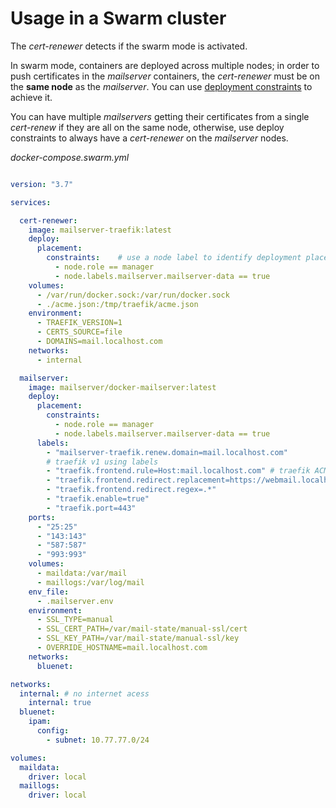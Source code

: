 # Usage in a Swarm cluster

The *cert-renewer* detects if the swarm mode is activated.

In swarm mode, containers are deployed across multiple nodes; in order to push certificates in the *mailserver* containers,
the *cert-renewer* must be on the **same node** as the *mailserver*. You can use [deployment constraints](https://success.docker.com/article/using-contraints-and-labels-to-control-the-placement-of-containers) to achieve it.

You can have multiple *mailservers* getting their certificates from a single *cert-renew* if they are all on the same node, otherwise, use deploy constraints to
always have a *cert-renewer* on the *mailserver* nodes.

_docker-compose.swarm.yml_
```yaml

version: "3.7"

services:

  cert-renewer:
    image: mailserver-traefik:latest
    deploy:
      placement:
        constraints:    # use a node label to identify deployment placement 
          - node.role == manager
          - node.labels.mailserver.mailserver-data == true
    volumes:
      - /var/run/docker.sock:/var/run/docker.sock
      - ./acme.json:/tmp/traefik/acme.json
    environment:
      - TRAEFIK_VERSION=1
      - CERTS_SOURCE=file
      - DOMAINS=mail.localhost.com
    networks:
      - internal

  mailserver:
    image: mailserver/docker-mailserver:latest
    deploy:
      placement:
        constraints:
          - node.role == manager
          - node.labels.mailserver.mailserver-data == true
      labels:
        - "mailserver-traefik.renew.domain=mail.localhost.com"
        # traefik v1 using labels
        - "traefik.frontend.rule=Host:mail.localhost.com" # traefik ACME will handle creation of certificates for this domain
        - "traefik.frontend.redirect.replacement=https://webmail.localhost.com/" # redirect access to smtp/imap domain to and other domain (e.g. webmail or autoconfig)
        - "traefik.frontend.redirect.regex=.*"
        - "traefik.enable=true"
        - "traefik.port=443"
    ports:
      - "25:25"
      - "143:143"
      - "587:587"
      - "993:993"
    volumes:
      - maildata:/var/mail
      - maillogs:/var/log/mail
    env_file:
      - .mailserver.env
    environment:
      - SSL_TYPE=manual
      - SSL_CERT_PATH=/var/mail-state/manual-ssl/cert
      - SSL_KEY_PATH=/var/mail-state/manual-ssl/key
      - OVERRIDE_HOSTNAME=mail.localhost.com
    networks:
      bluenet:

networks:
  internal: # no internet acess
    internal: true
  bluenet:
    ipam:
      config:
        - subnet: 10.77.77.0/24

volumes:
  maildata:
    driver: local
  maillogs:
    driver: local

```